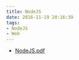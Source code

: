 ```yaml
---
title: NodeJS
date: 2016-11-19 20:16:39
tags:
- NodeJS
- Web
---
```

* [NodeJS.pdf](https://github.com/zhuzhigao/PersonalTechArticles/raw/master/Architecture/NodeJS.pdf)
<!-- more -->
